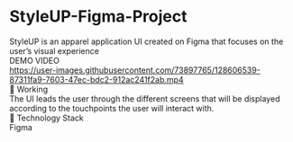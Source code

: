 # StyleUP-Figma-Project
StyleUP is an apparel application UI created on Figma that focuses on the user’s visual experience
<br/>
DEMO VIDEO
<br/>
https://user-images.githubusercontent.com/73897765/128606539-87311fa9-7603-47ec-bdc2-912ac241f2ab.mp4
<br/>
🔨 Working
<br/>
The UI leads the user through the different screens that will be displayed according to the touchpoints the user will interact with.
<br/>
🚧 Technology Stack
<br/>
Figma
